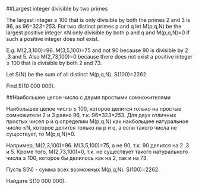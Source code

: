 ##Largest integer divisible by two primes


The largest integer ≤ 100 that is only divisible by both the primes 2 and 3 is 96, as 96=32*3=25*3.
For two distinct primes p and q let M(p,q,N) be the largest positive integer ≤N only divisible
by both p and q and M(p,q,N)=0 if such a positive integer does not exist.


E.g. M(2,3,100)=96. 
M(3,5,100)=75 and not 90 because 90 is divisible by 2 ,3 and 5.
Also M(2,73,100)=0 because there does not exist a positive integer ≤ 100 that is divisible by both 2 and 73.


Let S(N) be the sum of all distinct M(p,q,N).
S(100)=2262.


Find S(10 000 000).

##Наибольшее целое число с двумя простыми сомножителями


Наибольшее целое число ≤ 100, которое делится только на простые сомножители 2 и 3 равно 96, т.к. 96=32*3=25*3. Для двух отличных простых чисел p и q определим M(p,q,N) как наибольшее натуральное число ≤N, которое делится только на p и q, а если такого числа не существует, то M(p,q,N)=0. 

Например, M(2,3,100)=96.
M(3,5,100)=75, а не 90, т.к. 90 делится на 2 ,3 и 5.
Кроме того, M(2,73,100)=0, т.к. не существует такого натурального числа ≤ 100, которое бы делилось как на 2, так и на 73.


Пусть S(N) - сумма всех возможных M(p,q,N). S(100)=2262.


Найдите S(10 000 000).
